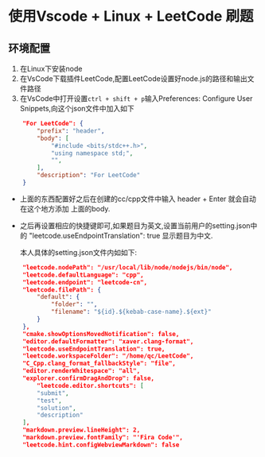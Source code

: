 # 使用Vscode + Linux + LeetCode 刷题

## 环境配置
1. 在Linux下安装node
2. 在VsCode下载插件LeetCode,配置LeetCode设置好node.js的路径和输出文件路径
3. 在VsCode中打开设置`ctrl + shift + p`输入Preferences: Configure User Snippets,向这个json文件中加入如下
```json
    "For LeetCode": {
        "prefix": "header",
        "body": [
            "#include <bits/stdc++.h>",
            "using namespace std;",
            "",
        ],
        "description": "For LeetCode"
    }
```
- 上面的东西配置好之后在创建的cc/cpp文件中输入 header + Enter 就会自动在这个地方添加 上面的body.
  
- 之后再设置相应的快捷键即可,如果题目为英文,设置当前用户的setting.json中的  "leetcode.useEndpointTranslation": true 显示题目为中文.
  
  本人具体的setting.json文件内如如下:
```json
    "leetcode.nodePath": "/usr/local/lib/node/nodejs/bin/node",
    "leetcode.defaultLanguage": "cpp",
    "leetcode.endpoint": "leetcode-cn",
    "leetcode.filePath": {
        "default": {
            "folder": "",
            "filename": "${id}.${kebab-case-name}.${ext}"
        }
    },
    "cmake.showOptionsMovedNotification": false,
    "editor.defaultFormatter": "xaver.clang-format",
    "leetcode.useEndpointTranslation": true,
    "leetcode.workspaceFolder": "/home/qc/LeetCode",
    "C_Cpp.clang_format_fallbackStyle": "file",
    "editor.renderWhitespace": "all",
    "explorer.confirmDragAndDrop": false,
        "leetcode.editor.shortcuts": [
        "submit",
        "test",
        "solution",
        "description"
    ],
    "markdown.preview.lineHeight": 2,
    "markdown.preview.fontFamily": "'Fira Code'",
    "leetcode.hint.configWebviewMarkdown": false
```


